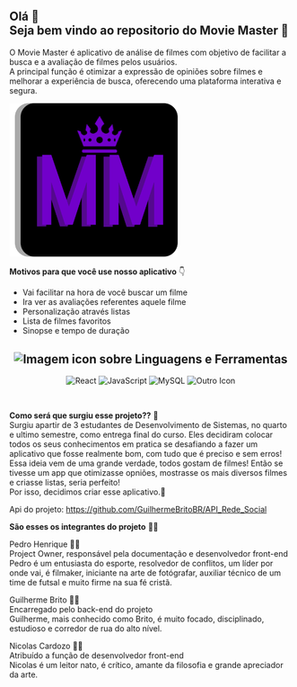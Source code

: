 ## Olá 👋 <br> Seja bem vindo ao repositorio do Movie Master 🎥 <br>


O Movie Master é aplicativo de análise de filmes com objetivo de facilitar a busca e a avaliação de filmes pelos usuários. <br>
A principal função é otimizar a expressão de opiniões sobre filmes e melhorar a experiência de busca, oferecendo uma plataforma interativa e segura. 


<img src="https://github.com/GuilhermeBritoBR/MovieMaster/blob/main/Component%2012.png?raw=true" alt="Descrição da Imagem" width="300">

**Motivos para que você use nosso aplicativo** 👇
- Vai facilitar na hora de você buscar um filme
- Ira ver as avaliações referentes aquele filme
- Personalização através listas
- Lista de filmes favoritos
- Sinopse e tempo de duração

 



<h2 align="center">
  <img src="https://cdn-icons-png.flaticon.com/512/2572/2572708.png" width="25" height="25" alt="Imagem icon sobre" />
  Linguagens e Ferramentas
</h2>

<p align="center">
  <img src="https://techstack-generator.vercel.app/react-icon.svg" alt="React" width="65" height="65" />
  <img src="https://techstack-generator.vercel.app/js-icon.svg" alt="JavaScript" width="65" height="65" />
  <img src="https://techstack-generator.vercel.app/mysql-icon.svg" alt="MySQL" width="65" height="65" />
  <img src="https://user-images.githubusercontent.com/74038190/212257460-738ff738-247f-4445-a718-cdd0ca76e2db.gif" alt="Outro Icon" width="65" height="65" />
</p>


<br>
  


**Como será que surgiu esse projeto??** 🤔<br>
Surgiu apartir de 3 estudantes de Desenvolvimento de Sistemas, no quarto e ultimo semestre, como entrega final do curso. 
Eles decidiram colocar todos os seus conhecimentos em pratica se desafiando a fazer um aplicativo que fosse realmente bom, com tudo que é preciso e sem erros! 
Essa ideia vem de uma grande verdade, todos gostam de filmes! Então se tivesse um app que otimizasse opniões, mostrasse os mais diversos filmes e criasse listas, seria perfeito!    
Por isso, decidimos criar esse aplicativo.🤩

Api do projeto: https://github.com/GuilhermeBritoBR/API_Rede_Social

**São esses os integrantes do projeto** 🧑‍💻

Pedro Henrique 🙋‍♂️<br>
Project Owner, responsável pela documentação e desenvolvedor front-end <br>
Pedro é um entusiasta do esporte, resolvedor de conflitos, um líder por onde vai, é filmaker, iniciante na arte de fotógrafar, auxiliar técnico de um time de futsal e muito firme na sua fé cristã. 

Guilherme Brito 🙋‍♂️<br>
Encarregado pelo back-end do projeto <br>
Guilherme, mais conhecido como Brito, é muito focado, disciplinado, estudioso e corredor de rua do alto nível.

Nicolas Cardozo 🙋‍♂️<br>
Atribuído a função de desenvolvedor front-end <br>
Nicolas é um leitor nato, é crítico, amante da filosofia e grande apreciador da arte. 



